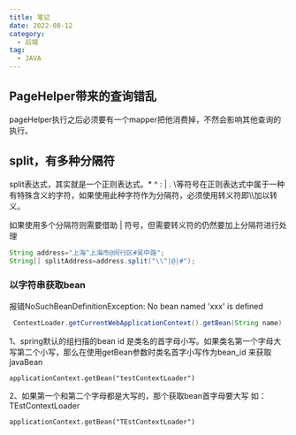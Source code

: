 ```yaml
---
title: 笔记
date: 2022-08-12
category:
  - 后端
tag:
  - JAVA
---
```

## PageHelper带来的查询错乱
pageHelper执行之后必须要有一个mapper把他消费掉，不然会影响其他查询的执行。

## split，有多种分隔符

split表达式，其实就是一个正则表达式。\* ^ : | . \等符号在正则表达式中属于一种有特殊含义的字符，如果使用此种字符作为分隔符，必须使用转义符即\\\加以转义。

如果使用多个分隔符则需要借助 | 符号，但需要转义符的仍然要加上分隔符进行处理

````java
String address="上海^上海市@闵行区#吴中路";
String[] splitAddress=address.split("\\^|@|#");
````

### 以字符串获取bean

报错NoSuchBeanDefinitionException: No bean named 'xxx'  is defined

````java
 ContextLoader.getCurrentWebApplicationContext().getBean(String name)
````

1、spring默认的组扫描的bean id 是类名的首字母小写。如果类名第一个字母大写第二个小写，那么在使用getBean参数时类名首字小写作为bean_id 来获取javaBean

`applicationContext.getBean("testContextLoader")`

2、如果第一个和第二个字母都是大写的，那个获取bean首字母要大写   如：TEstContextLoader

`applicationContext.getBean("TEstContextLoader")`
